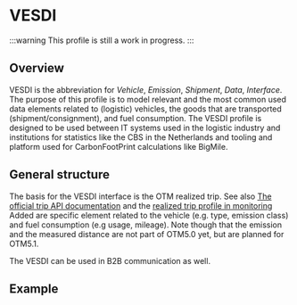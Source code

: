 VESDI
=====

:::warning
This profile is still a work in progress.
:::

Overview
--------

VESDI is the abbreviation for _Vehicle_, _Emission_, _Shipment_, _Data_, _Interface_. The purpose of this profile is to model relevant and the most common used data elements related to (logistic) vehicles, the goods that are transported (shipment/consignment), and fuel consumption. The VESDI profile is designed to be used between IT systems used in the logistic industry and institutions for statistics like the CBS in the Netherlands and tooling and platform used for CarbonFootPrint calculations like BigMile.

General structure
-----------------

The basis for the VESDI interface is the OTM realized trip. See also [The official trip API documentation](https://otm5.opentripmodel.org/#tag/Trip/paths/~1api~1v5~1trips/put) and the [realized trip profile in monitoring](monitoring_trips.md#phase-3-realization) Added are specific element related to the vehicle (e.g. type, emission class) and fuel consumption (e.g usage, mileage). Note though that the emission and the measured distance are not part of OTM5.0 yet, but are planned for OTM5.1.              

The VESDI can be used in B2B communication as well.

Example
--------